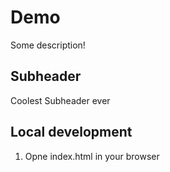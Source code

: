# Demo

Some description!

## Subheader

Coolest Subheader ever

## Local development

1. Opne index.html in your browser